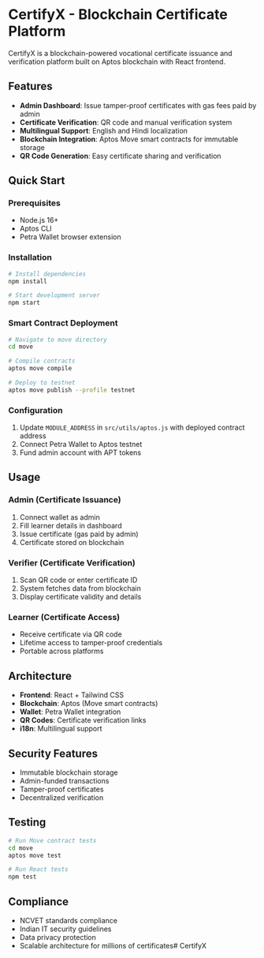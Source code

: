 # CertifyX - Blockchain Certificate Platform

CertifyX is a blockchain-powered vocational certificate issuance and verification platform built on Aptos blockchain with React frontend.

## Features

- **Admin Dashboard**: Issue tamper-proof certificates with gas fees paid by admin
- **Certificate Verification**: QR code and manual verification system
- **Multilingual Support**: English and Hindi localization
- **Blockchain Integration**: Aptos Move smart contracts for immutable storage
- **QR Code Generation**: Easy certificate sharing and verification

## Quick Start

### Prerequisites

- Node.js 16+
- Aptos CLI
- Petra Wallet browser extension

### Installation

```bash
# Install dependencies
npm install

# Start development server
npm start
```

### Smart Contract Deployment

```bash
# Navigate to move directory
cd move

# Compile contracts
aptos move compile

# Deploy to testnet
aptos move publish --profile testnet
```

### Configuration

1. Update `MODULE_ADDRESS` in `src/utils/aptos.js` with deployed contract address
2. Connect Petra Wallet to Aptos testnet
3. Fund admin account with APT tokens

## Usage

### Admin (Certificate Issuance)
1. Connect wallet as admin
2. Fill learner details in dashboard
3. Issue certificate (gas paid by admin)
4. Certificate stored on blockchain

### Verifier (Certificate Verification)
1. Scan QR code or enter certificate ID
2. System fetches data from blockchain
3. Display certificate validity and details

### Learner (Certificate Access)
- Receive certificate via QR code
- Lifetime access to tamper-proof credentials
- Portable across platforms

## Architecture

- **Frontend**: React + Tailwind CSS
- **Blockchain**: Aptos (Move smart contracts)
- **Wallet**: Petra Wallet integration
- **QR Codes**: Certificate verification links
- **i18n**: Multilingual support

## Security Features

- Immutable blockchain storage
- Admin-funded transactions
- Tamper-proof certificates
- Decentralized verification

## Testing

```bash
# Run Move contract tests
cd move
aptos move test

# Run React tests
npm test
```

## Compliance

- NCVET standards compliance
- Indian IT security guidelines
- Data privacy protection
- Scalable architecture for millions of certificates#   C e r t i f y X  
 